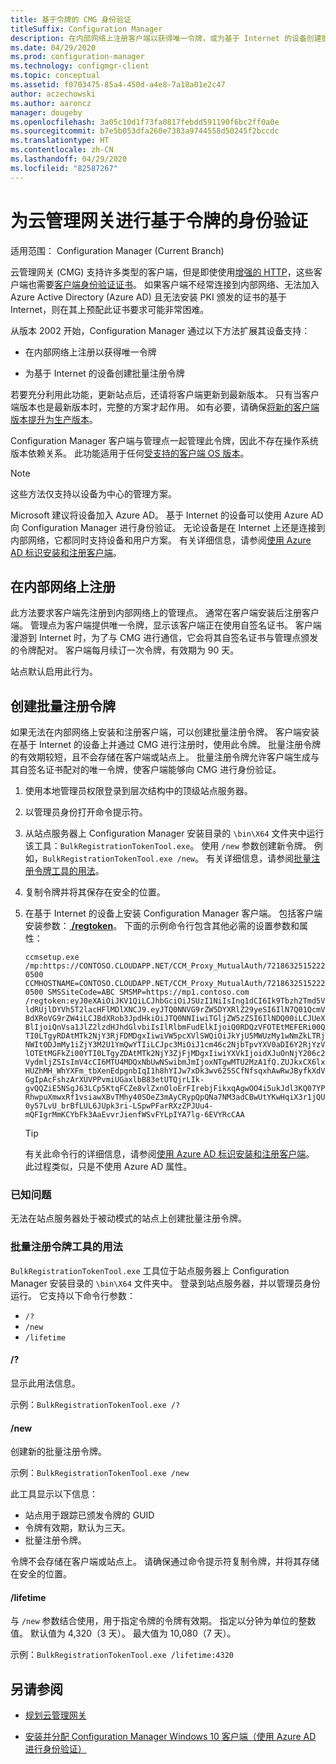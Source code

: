 ```yaml
---
title: 基于令牌的 CMG 身份验证
titleSuffix: Configuration Manager
description: 在内部网络上注册客户端以获得唯一令牌，或为基于 Internet 的设备创建批量注册令牌。
ms.date: 04/29/2020
ms.prod: configuration-manager
ms.technology: configmgr-client
ms.topic: conceptual
ms.assetid: f0703475-85a4-450d-a4e8-7a18a01e2c47
author: aczechowski
ms.author: aaroncz
manager: dougeby
ms.openlocfilehash: 3a05c10d1f73fa0817febdd591190f6bc2ff0a0e
ms.sourcegitcommit: b7e5b053dfa260e7383a9744558d50245f2bccdc
ms.translationtype: HT
ms.contentlocale: zh-CN
ms.lasthandoff: 04/29/2020
ms.locfileid: "82587267"
---
```

# <a name="token-based-authentication-for-cloud-management-gateway"></a>为云管理网关进行基于令牌的身份验证

适用范围：  Configuration Manager (Current Branch)

<!--5686290-->

云管理网关 (CMG) 支持许多类型的客户端，但是即使使用[增强的 HTTP](../../plan-design/hierarchy/enhanced-http.md)，这些客户端也需要[客户端身份验证证书](../manage/cmg/certificates-for-cloud-management-gateway.md#for-internet-based-clients-communicating-with-the-cloud-management-gateway)。 如果客户端不经常连接到内部网络、无法加入 Azure Active Directory (Azure AD) 且无法安装 PKI 颁发的证书的基于 Internet，则在其上预配此证书要求可能非常困难。

从版本 2002 开始，Configuration Manager 通过以下方法扩展其设备支持：

- 在内部网络上注册以获得唯一令牌

- 为基于 Internet 的设备创建批量注册令牌

若要充分利用此功能，更新站点后，还请将客户端更新到最新版本。 只有当客户端版本也是最新版本时，完整的方案才起作用。 如有必要，请确保[将新的客户端版本提升为生产版本](../manage/upgrade/test-client-upgrades.md#to-promote-the-new-client-to-production)。

Configuration Manager 客户端与管理点一起管理此令牌，因此不存在操作系统版本依赖关系。 此功能适用于任何[受支持的客户端 OS 版本](../../plan-design/configs/supported-operating-systems-for-clients-and-devices.md)。

> [!NOTE]
> 这些方法仅支持以设备为中心的管理方案。
>
> Microsoft 建议将设备加入 Azure AD。 基于 Internet 的设备可以使用 Azure AD 向 Configuration Manager 进行身份验证。 无论设备是在 Internet 上还是连接到内部网络，它都同时支持设备和用户方案。 有关详细信息，请参阅[使用 Azure AD 标识安装和注册客户端](deploy-clients-cmg-azure.md#install-and-register-the-client-using-azure-ad-identity)。

## <a name="register-on-the-internal-network"></a>在内部网络上注册

此方法要求客户端先注册到内部网络上的管理点。 通常在客户端安装后注册客户端。 管理点为客户端提供唯一令牌，显示该客户端正在使用自签名证书。 客户端漫游到 Internet 时，为了与 CMG 进行通信，它会将其自签名证书与管理点颁发的令牌配对。 客户端每月续订一次令牌，有效期为 90 天。

站点默认启用此行为。

## <a name="create-a-bulk-registration-token"></a>创建批量注册令牌

如果无法在内部网络上安装和注册客户端，可以创建批量注册令牌。 客户端安装在基于 Internet 的设备上并通过 CMG 进行注册时，使用此令牌。 批量注册令牌的有效期较短，且不会存储在客户端或站点上。 批量注册令牌允许客户端生成与其自签名证书配对的唯一令牌，使客户端能够向 CMG 进行身份验证。

1. 使用本地管理员权限登录到层次结构中的顶级站点服务器。

1. 以管理员身份打开命令提示符。

1. 从站点服务器上 Configuration Manager 安装目录的 `\bin\X64` 文件夹中运行该工具：`BulkRegistrationTokenTool.exe`。 使用 `/new` 参数创建新令牌。 例如，`BulkRegistrationTokenTool.exe /new`。 有关详细信息，请参阅[批量注册令牌工具的用法](#bulk-registration-token-tool-usage)。

1. 复制令牌并将其保存在安全的位置。

1. 在基于 Internet 的设备上安装 Configuration Manager 客户端。 包括客户端安装参数：[ **/regtoken**](about-client-installation-properties.md#regtoken)。 下面的示例命令行包含其他必需的设置参数和属性：

    `ccmsetup.exe /mp:https://CONTOSO.CLOUDAPP.NET/CCM_Proxy_MutualAuth/72186325152220500 CCMHOSTNAME=CONTOSO.CLOUDAPP.NET/CCM_Proxy_MutualAuth/72186325152220500 SMSSiteCode=ABC SMSMP=https://mp1.contoso.com /regtoken:eyJ0eXAiOiJKV1QiLCJhbGciOiJSUzI1NiIsIng1dCI6Ik9Tbzh2Tmd5VldRUjlDYVh5T2lacHFlMDlXNCJ9.eyJTQ0NNVG9rZW5DYXRlZ29yeSI6IlN7Q01QcmVBdXRoVG9rZW4iLCJBdXRob3JpdHkiOiJTQ0NNIiwiTGljZW5zZSI6IlNDQ00iLCJUeXBlIjoiQnVsa1JlZ2lzdHJhdGlvbiIsIlRlbmFudElkIjoiQ0RDQzVFOTEtMEFERi00QTI0LTgyRDAtMTk2NjY3RjFDMDgxIiwiVW5pcXVlSWQiOiJkYjU5MWUzMy1wNmZkLTRjNWItODJmMy1iZjY3M2U1YmQwYTIiLCJpc3MiOiJ1cm46c2NjbTpvYXV0aDI6Y2RjYzVlOTEtMGFkZi00YTI0LTgyZDAtMTk2NjY3ZjFjMDgxIiwiYXVkIjoidXJuOnNjY206c2VydmljZSIsImV4cCI6MTU4MDQxNbUwNSwibmJmIjoxNTgwMTU2MzA1fQ.ZUJkxCX6lxHUZhMH_WhYXFm_tbXenEdpgnbIqI1h8hYIJw7xDk3wv625SCfNfsqxhAwRwJByfkXdVGgIpAcFshzArXUVPPvmiUGaxlbB83etUTQjrLIk-gvQQZiE5NSgJ63LCp5KtqFCZe8vlZxnOloErFIrebjFikxqAgwOO4i5ukJdl3KQ07YPRhwpuXmwxRf1vsiawXBvTMhy40SOeZ3mAyCRypQpQNa7NM3adCBwUtYKwHqiX3r1jQU0y57LvU_brBfLUL6JUpk3ri-LSpwPFarRXzZPJUu4-mQFIgrMmKCYbFk3AaEvvrJienfWSvFYLpIYA7lg-6EVYRcCAA`

    > [!TIP]
    > 有关此命令行的详细信息，请参阅[使用 Azure AD 标识安装和注册客户端](deploy-clients-cmg-azure.md#install-and-register-the-client-using-azure-ad-identity)。 此过程类似，只是不使用 Azure AD 属性。

### <a name="known-issues"></a>已知问题

无法在站点服务器处于被动模式的站点上创建批量注册令牌。<!-- 6399087 -->

### <a name="bulk-registration-token-tool-usage"></a>批量注册令牌工具的用法

`BulkRegistrationTokenTool.exe` 工具位于站点服务器上 Configuration Manager 安装目录的 `\bin\X64` 文件夹中。 登录到站点服务器，并以管理员身份运行。 它支持以下命令行参数：

- `/?`
- `/new`
- `/lifetime`

#### <a name=""></a>/?

显示此用法信息。

示例：`BulkRegistrationTokenTool.exe /?`

#### <a name="new"></a>/new

创建新的批量注册令牌。

示例：`BulkRegistrationTokenTool.exe /new`

此工具显示以下信息：
  
- 站点用于跟踪已颁发令牌的 GUID
- 令牌有效期，默认为三天。
- 批量注册令牌。

令牌不会存储在客户端或站点上。 请确保通过命令提示符复制令牌，并将其存储在安全的位置。

#### <a name="lifetime"></a>/lifetime

与 `/new` 参数结合使用，用于指定令牌的令牌有效期。 指定以分钟为单位的整数值。 默认值为 4,320（3 天）。 最大值为 10,080（7 天）。

示例：`BulkRegistrationTokenTool.exe /lifetime:4320`

## <a name="see-also"></a>另请参阅

- [规划云管理网关](../manage/cmg/plan-cloud-management-gateway.md)

- [安装并分配 Configuration Manager Windows 10 客户端（使用 Azure AD 进行身份验证）](deploy-clients-cmg-azure.md)
